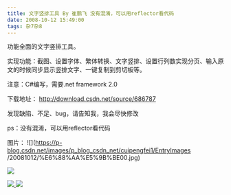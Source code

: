 ```yaml
---
title: 文字竖排工具 By 崔鹏飞 没有混淆，可以用reflector看代码
date: 2008-10-12 15:49:00
tags: 杂7杂8
---
```

功能全面的文字竖排工具。

实现功能：截图、设置字体、繁体转换、文字竖排、设置行列数实现分页、输入原文的时候同步显示竖排文字、一键复制到剪切板等。

注意：C#编写，需要.net framework 2.0

下载地址： [ http://download.csdn.net/source/686787
](http://download.csdn.net/source/686787)

发现缺陷、不足、bug，请告知我，我会尽快修改

ps：没有混淆，可以用reflector看代码

图片： ![](https://p-blog.csdn.net/images/p_blog_csdn_net/cuipengfei1/EntryImages
/20081012/%E6%88%AA%E5%9B%BE00.jpg)

![](https://p-blog.csdn.net/images/p_blog_csdn_net/cuipengfei1/EntryImages/20090210/%E6%88%AA%E5%9B%BE05.jpg)



[ ![](https://profile.csdnimg.cn/5/2/5/3_cuipengfei1)
![](https://g.csdnimg.cn/static/user-reg-year/1x/11.png)
](https://blog.csdn.net/cuipengfei1)





